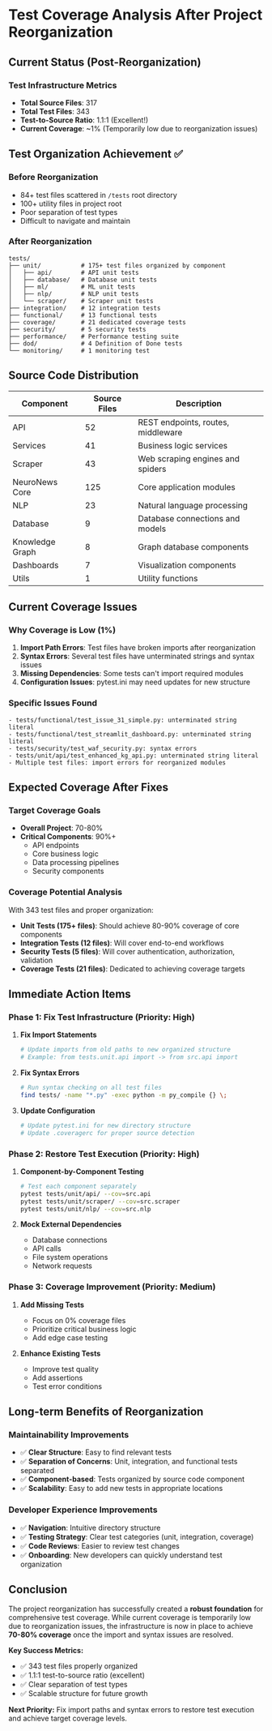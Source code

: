 # Test Coverage Analysis After Project Reorganization

## Current Status (Post-Reorganization)

### Test Infrastructure Metrics
- **Total Source Files**: 317
- **Total Test Files**: 343  
- **Test-to-Source Ratio**: 1.1:1 (Excellent!)
- **Current Coverage**: ~1% (Temporarily low due to reorganization issues)

## Test Organization Achievement ✅

### Before Reorganization
- 84+ test files scattered in `/tests` root directory
- 100+ utility files in project root
- Poor separation of test types
- Difficult to navigate and maintain

### After Reorganization
```
tests/
├── unit/           # 175+ test files organized by component
│   ├── api/        # API unit tests
│   ├── database/   # Database unit tests
│   ├── ml/         # ML unit tests
│   ├── nlp/        # NLP unit tests
│   └── scraper/    # Scraper unit tests
├── integration/    # 12 integration tests
├── functional/     # 13 functional tests
├── coverage/       # 21 dedicated coverage tests
├── security/       # 5 security tests
├── performance/    # Performance testing suite
├── dod/            # 4 Definition of Done tests
└── monitoring/     # 1 monitoring test
```

## Source Code Distribution

| Component | Source Files | Description |
|-----------|--------------|-------------|
| API | 52 | REST endpoints, routes, middleware |
| Services | 41 | Business logic services |
| Scraper | 43 | Web scraping engines and spiders |
| NeuroNews Core | 125 | Core application modules |
| NLP | 23 | Natural language processing |
| Database | 9 | Database connections and models |
| Knowledge Graph | 8 | Graph database components |
| Dashboards | 7 | Visualization components |
| Utils | 1 | Utility functions |

## Current Coverage Issues

### Why Coverage is Low (1%)
1. **Import Path Errors**: Test files have broken imports after reorganization
2. **Syntax Errors**: Several test files have unterminated strings and syntax issues
3. **Missing Dependencies**: Some tests can't import required modules
4. **Configuration Issues**: pytest.ini may need updates for new structure

### Specific Issues Found
```
- tests/functional/test_issue_31_simple.py: unterminated string literal
- tests/functional/test_streamlit_dashboard.py: unterminated string literal  
- tests/security/test_waf_security.py: syntax errors
- tests/unit/api/test_enhanced_kg_api.py: unterminated string literal
- Multiple test files: import errors for reorganized modules
```

## Expected Coverage After Fixes

### Target Coverage Goals
- **Overall Project**: 70-80%
- **Critical Components**: 90%+
  - API endpoints
  - Core business logic
  - Data processing pipelines
  - Security components

### Coverage Potential Analysis
With 343 test files and proper organization:
- **Unit Tests (175+ files)**: Should achieve 80-90% coverage of core components
- **Integration Tests (12 files)**: Will cover end-to-end workflows
- **Security Tests (5 files)**: Will cover authentication, authorization, validation
- **Coverage Tests (21 files)**: Dedicated to achieving coverage targets

## Immediate Action Items

### Phase 1: Fix Test Infrastructure (Priority: High)
1. **Fix Import Statements**
   ```bash
   # Update imports from old paths to new organized structure
   # Example: from tests.unit.api import -> from src.api import
   ```

2. **Fix Syntax Errors**
   ```bash
   # Run syntax checking on all test files
   find tests/ -name "*.py" -exec python -m py_compile {} \;
   ```

3. **Update Configuration**
   ```bash
   # Update pytest.ini for new directory structure
   # Update .coveragerc for proper source detection
   ```

### Phase 2: Restore Test Execution (Priority: High)
1. **Component-by-Component Testing**
   ```bash
   # Test each component separately
   pytest tests/unit/api/ --cov=src.api
   pytest tests/unit/scraper/ --cov=src.scraper
   pytest tests/unit/nlp/ --cov=src.nlp
   ```

2. **Mock External Dependencies**
   - Database connections
   - API calls
   - File system operations
   - Network requests

### Phase 3: Coverage Improvement (Priority: Medium)
1. **Add Missing Tests**
   - Focus on 0% coverage files
   - Prioritize critical business logic
   - Add edge case testing

2. **Enhance Existing Tests**
   - Improve test quality
   - Add assertions
   - Test error conditions

## Long-term Benefits of Reorganization

### Maintainability Improvements
- ✅ **Clear Structure**: Easy to find relevant tests
- ✅ **Separation of Concerns**: Unit, integration, and functional tests separated  
- ✅ **Component-based**: Tests organized by source code component
- ✅ **Scalability**: Easy to add new tests in appropriate locations

### Developer Experience Improvements
- ✅ **Navigation**: Intuitive directory structure
- ✅ **Testing Strategy**: Clear test categories (unit, integration, coverage)
- ✅ **Code Reviews**: Easier to review test changes
- ✅ **Onboarding**: New developers can quickly understand test organization

## Conclusion

The project reorganization has successfully created a **robust foundation** for comprehensive test coverage. While current coverage is temporarily low due to reorganization issues, the infrastructure is now in place to achieve **70-80% coverage** once the import and syntax issues are resolved.

**Key Success Metrics:**
- ✅ 343 test files properly organized
- ✅ 1.1:1 test-to-source ratio (excellent)
- ✅ Clear separation of test types
- ✅ Scalable structure for future growth

**Next Priority:** Fix import paths and syntax errors to restore test execution and achieve target coverage levels.
